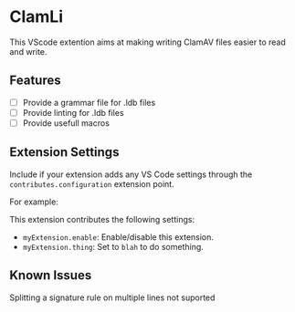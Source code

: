 # ClamLi

This VScode extention aims at making writing ClamAV files easier to read and write.

## Features

- [ ] Provide a grammar file for .ldb files
- [ ] Provide linting for .ldb files
- [ ] Provide usefull macros 

## Extension Settings

Include if your extension adds any VS Code settings through the `contributes.configuration` extension point.

For example:

This extension contributes the following settings:

* `myExtension.enable`: Enable/disable this extension.
* `myExtension.thing`: Set to `blah` to do something.

## Known Issues

Splitting a signature rule on multiple lines not suported

